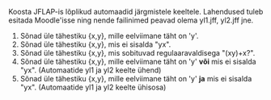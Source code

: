 Koosta JFLAP-is lõplikud automaadid järgmistele keeltele.
Lahendused tuleb esitada Moodle'isse ning nende failinimed peavad olema yl1.jff, yl2.jff jne.

1. Sõnad üle tähestiku {x,y}, mille eelviimane täht on 'y'.
2. Sõnad üle tähestiku {x,y}, mis ei sisalda "yx".
3. Sõnad üle tähestiku {x,y}, mis sobituvad regulaaravaldisega "(xy)+x?".
4. Sõnad üle tähestiku {x,y}, mille eelviimane täht on 'y' **või** mis ei sisalda "yx".
   (Automaatide yl1 ja yl2 keelte ühend)
5. Sõnad üle tähestiku {x,y}, mille eelviimane täht on 'y' **ja** mis ei sisalda "yx".
   (Automaatide yl1 ja yl2 keelte ühisosa)
